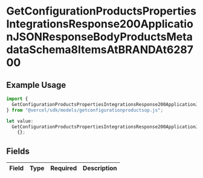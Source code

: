 # GetConfigurationProductsPropertiesIntegrationsResponse200ApplicationJSONResponseBodyProductsMetadataSchema8ItemsAtBRANDAt628700

## Example Usage

```typescript
import {
  GetConfigurationProductsPropertiesIntegrationsResponse200ApplicationJSONResponseBodyProductsMetadataSchema8ItemsAtBRANDAt628700,
} from "@vercel/sdk/models/getconfigurationproductsop.js";

let value:
  GetConfigurationProductsPropertiesIntegrationsResponse200ApplicationJSONResponseBodyProductsMetadataSchema8ItemsAtBRANDAt628700 =
    {};
```

## Fields

| Field       | Type        | Required    | Description |
| ----------- | ----------- | ----------- | ----------- |